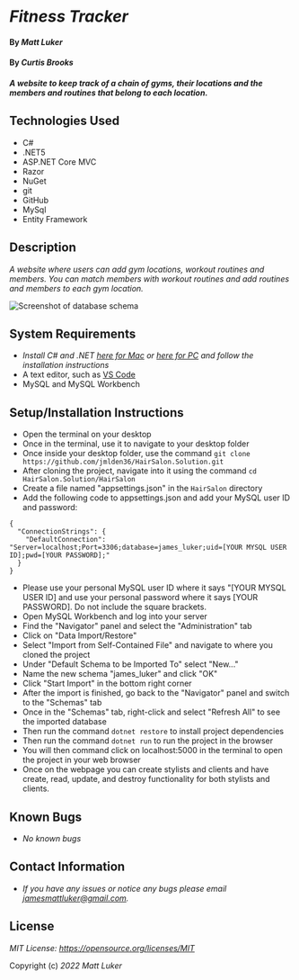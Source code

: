 # _Fitness Tracker_

#### By _*Matt Luker*_
#### By _*Curtis Brooks*_

#### _A website to keep track of a chain of gyms, their locations and the members and routines that belong to each location._

## Technologies Used
* C#
* .NET5
* ASP.NET Core MVC
* Razor
* NuGet
* git
* GitHub
* MySql
* Entity Framework

## Description
_A website where users can add gym locations, workout routines and members.  You can match members with workout routines and add routines and members to each gym location._

![Screenshot of database schema](/schema.png)
## System Requirements
* _Install C# and .NET [here for Mac](https://dotnet.microsoft.com/en-us/download/dotnet/thank-you/sdk-5.0.401-macos-x64-installer)  or  [here for PC](https://dotnet.microsoft.com/en-us/download/dotnet/thank-you/sdk-5.0.401-windows-x64-installer) and follow the installation instructions_
* A text editor, such as [VS Code](https://code.visualstudio.com/)
* MySQL and MySQL Workbench

## Setup/Installation Instructions
* Open the terminal on your desktop
* Once in the terminal, use it to navigate to your desktop folder
* Once inside your desktop folder, use the command `git clone https://github.com/jmlden36/HairSalon.Solution.git`
* After cloning the project, navigate into it using the command `cd HairSalon.Solution/HairSalon`
* Create a file named "appsettings.json" in the `HairSalon` directory
* Add the following code to appsettings.json and add your MySQL user ID and password:
```
{
  "ConnectionStrings": {
    "DefaultConnection": "Server=localhost;Port=3306;database=james_luker;uid=[YOUR MYSQL USER ID];pwd=[YOUR PASSWORD];"
  }
}
```
* Please use your personal MySQL user ID where it says "[YOUR MYSQL USER ID] and use your personal password where it says [YOUR PASSWORD].  Do not include the square brackets.
* Open MySQL Workbench and log into your server
* Find the "Navigator" panel and select the "Administration" tab
* Click on "Data Import/Restore"
* Select "Import from Self-Contained File" and navigate to where you cloned the project
* Under "Default Schema to be Imported To" select "New..."
* Name the new schema "james_luker" and click "OK"
* Click "Start Import" in the bottom right corner
* After the import is finished, go back to the "Navigator" panel and switch to the "Schemas" tab
* Once in the "Schemas" tab, right-click and select "Refresh All" to see the imported database
* Then run the command `dotnet restore` to install project dependencies
* Then run the command `dotnet run` to run the project in the browser
* You will then command click on localhost:5000 in the terminal to open the project in your web browser
* Once on the webpage you can create stylists and clients and have create, read, update, and destroy functionality for both stylists and clients.

## Known Bugs
* _No known bugs_

## Contact Information

* _If you have any issues or notice any bugs please email [jamesmattluker@gmail.com](mailto:jamesmattluker@gmail.com)._

## License
_MIT License: https://opensource.org/licenses/MIT_

Copyright (c) _2022_ _Matt Luker_
